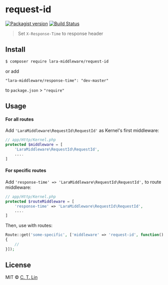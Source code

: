 # request-id

[![Packagist version][packagist-image]][packagist-url]
[![Build Status][travis-image]][travis-url]

> Set `X-Response-Time` to response header

## Install

```sh
$ composer require lara-middleware/request-id
```

or add

`"lara-middleware/response-time": "dev-master"`

to `package.json` > `"require"`

## Usage

#### For all routes

Add `'LaraMiddleware\RequestId\RequestId'` as Kernel's first middleware:

```php
// app/Http/Kernel.php
protected $middleware = [
	'LaraMiddleware\RequestId\RequestId',
	....
]
```

#### For specific routes

Add `'response-time' => 'LaraMiddleware\RequestId\RequestId',` to route middleware:

```php
// app/Http/Kernel.php
protected $routeMiddleware = [
	'response-time' => 'LaraMiddleware\RequestId\RequestId',
	....
]
```

Then, use with routes:

```php
Route::get('some-specific', ['middleware' => 'request-id', function()
{
    //
}]);
```

## License
MIT © [C. T. Lin](https://github.com/chentsulin)

[packagist-image]: https://img.shields.io/packagist/v/lara-middleware/request-id.svg?style=flat-square
[packagist-url]: https://packagist.org/packages/lara-middleware/request-id
[travis-image]: https://travis-ci.org/lara-middleware/request-id.svg
[travis-url]: https://travis-ci.org/lara-middleware/request-id
